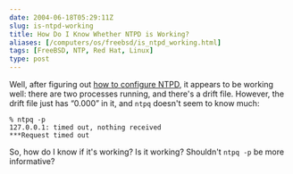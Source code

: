 ```yaml
--- 
date: 2004-06-18T05:29:11Z
slug: is-ntpd-working
title: How Do I Know Whether NTPD is Working?
aliases: [/computers/os/freebsd/is_ntpd_working.html]
tags: [FreeBSD, NTP, Red Hat, Linux]
type: post
---
```


Well, after figuring out [how to configure NTPD], it appears to be working well:
there are two processes running, and there's a drift file. However, the drift
file just has “0.000” in it, and `ntpq` doesn't seem to know much:

    % ntpq -p
    127.0.0.1: timed out, nothing received
    ***Request timed out

So, how do I know if it's working? Is it working? Shouldn't `ntpq -p` be more
informative?

  [how to configure NTPD]: http://www.justatheory.com/computers/os/freebsd/ntpd_configuration.html
    "NTPD Configuration on FreeBSD and Red Hat Linux"
